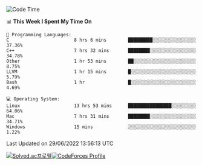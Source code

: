 
<!--START_SECTION:waka-->
![Code Time](http://img.shields.io/badge/Code%20Time-0%20secs-blue)

📊 **This Week I Spent My Time On** 

```text
💬 Programming Languages: 
C                        8 hrs 6 mins        █████████░░░░░░░░░░░░░░░░   37.36% 
C++                      7 hrs 32 mins       ████████░░░░░░░░░░░░░░░░░   34.78% 
Other                    1 hr 53 mins        ██░░░░░░░░░░░░░░░░░░░░░░░   8.75% 
LLVM                     1 hr 15 mins        █░░░░░░░░░░░░░░░░░░░░░░░░   5.79% 
Bash                     1 hr                █░░░░░░░░░░░░░░░░░░░░░░░░   4.69%

💻 Operating System: 
Linux                    13 hrs 53 mins      ████████████████░░░░░░░░░   64.06% 
Mac                      7 hrs 31 mins       ████████░░░░░░░░░░░░░░░░░   34.71% 
Windows                  15 mins             ░░░░░░░░░░░░░░░░░░░░░░░░░   1.22%

```


 Last Updated on 29/06/2022 13:56:13 UTC
<!--END_SECTION:waka-->
[![Solved.ac프로필](http://mazassumnida.wtf/api/generate_badge?boj=hckim96)](https://solved.ac/hckim96)[![CodeForces Profile](https://cf.leed.at?id=hckim96)](https://codeforces.com/profile/hckim96)
